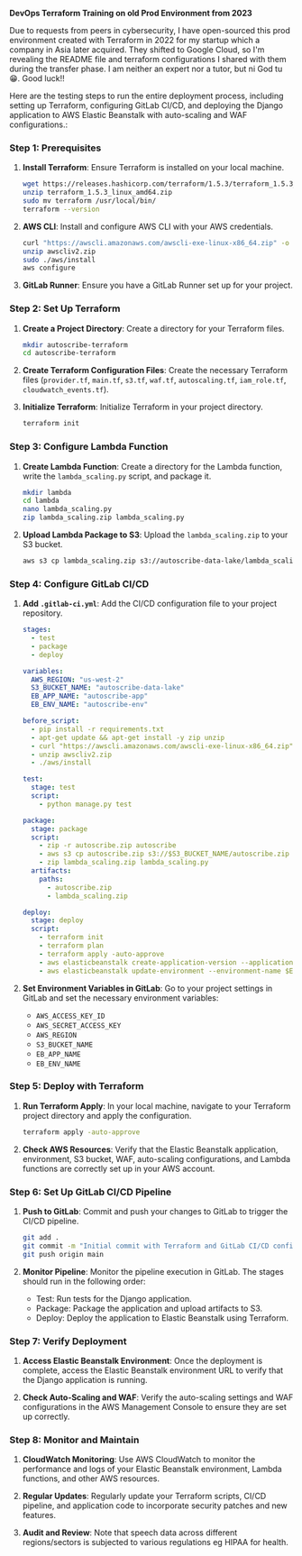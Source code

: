 **DevOps Terraform Training on old Prod Environment from 2023**

Due to requests from peers in cybersecurity, I have open-sourced this prod environment created with Terraform in 2022 for my startup which a company in Asia later acquired. They shifted to Google Cloud, so I'm revealing the README file and terraform configurations I shared with them during the transfer phase. I am neither an expert nor a tutor, but ni God tu 😁. Good luck!!

Here are the testing steps to run the entire deployment process, including setting up Terraform, configuring GitLab CI/CD, and deploying the Django application to AWS Elastic Beanstalk with auto-scaling and WAF configurations.:

### Step 1: Prerequisites

1. **Install Terraform**: Ensure Terraform is installed on your local machine.
   ```bash
   wget https://releases.hashicorp.com/terraform/1.5.3/terraform_1.5.3_linux_amd64.zip
   unzip terraform_1.5.3_linux_amd64.zip
   sudo mv terraform /usr/local/bin/
   terraform --version
   ```

2. **AWS CLI**: Install and configure AWS CLI with your AWS credentials.
   ```bash
   curl "https://awscli.amazonaws.com/awscli-exe-linux-x86_64.zip" -o "awscliv2.zip"
   unzip awscliv2.zip
   sudo ./aws/install
   aws configure
   ```

3. **GitLab Runner**: Ensure you have a GitLab Runner set up for your project.

### Step 2: Set Up Terraform

1. **Create a Project Directory**: Create a directory for your Terraform files.
   ```bash
   mkdir autoscribe-terraform
   cd autoscribe-terraform
   ```

2. **Create Terraform Configuration Files**: Create the necessary Terraform files (`provider.tf`, `main.tf`, `s3.tf`, `waf.tf`, `autoscaling.tf`, `iam_role.tf`, `cloudwatch_events.tf`).

3. **Initialize Terraform**: Initialize Terraform in your project directory.
   ```bash
   terraform init
   ```

### Step 3: Configure Lambda Function

1. **Create Lambda Function**: Create a directory for the Lambda function, write the `lambda_scaling.py` script, and package it.
   ```bash
   mkdir lambda
   cd lambda
   nano lambda_scaling.py
   zip lambda_scaling.zip lambda_scaling.py
   ```

2. **Upload Lambda Package to S3**: Upload the `lambda_scaling.zip` to your S3 bucket.
   ```bash
   aws s3 cp lambda_scaling.zip s3://autoscribe-data-lake/lambda_scaling.zip
   ```

### Step 4: Configure GitLab CI/CD

1. **Add `.gitlab-ci.yml`**: Add the CI/CD configuration file to your project repository.
   ```yaml
   stages:
     - test
     - package
     - deploy

   variables:
     AWS_REGION: "us-west-2"
     S3_BUCKET_NAME: "autoscribe-data-lake"
     EB_APP_NAME: "autoscribe-app"
     EB_ENV_NAME: "autoscribe-env"

   before_script:
     - pip install -r requirements.txt
     - apt-get update && apt-get install -y zip unzip
     - curl "https://awscli.amazonaws.com/awscli-exe-linux-x86_64.zip" -o "awscliv2.zip"
     - unzip awscliv2.zip
     - ./aws/install

   test:
     stage: test
     script:
       - python manage.py test

   package:
     stage: package
     script:
       - zip -r autoscribe.zip autoscribe
       - aws s3 cp autoscribe.zip s3://$S3_BUCKET_NAME/autoscribe.zip
       - zip lambda_scaling.zip lambda_scaling.py
     artifacts:
       paths:
         - autoscribe.zip
         - lambda_scaling.zip

   deploy:
     stage: deploy
     script:
       - terraform init
       - terraform plan
       - terraform apply -auto-approve
       - aws elasticbeanstalk create-application-version --application-name $EB_APP_NAME --version-label v1 --source-bundle S3Bucket=$S3_BUCKET_NAME,S3Key=autoscribe.zip
       - aws elasticbeanstalk update-environment --environment-name $EB_ENV_NAME --version-label v1
   ```

2. **Set Environment Variables in GitLab**: Go to your project settings in GitLab and set the necessary environment variables:
   - `AWS_ACCESS_KEY_ID`
   - `AWS_SECRET_ACCESS_KEY`
   - `AWS_REGION`
   - `S3_BUCKET_NAME`
   - `EB_APP_NAME`
   - `EB_ENV_NAME`

### Step 5: Deploy with Terraform

1. **Run Terraform Apply**: In your local machine, navigate to your Terraform project directory and apply the configuration.
   ```bash
   terraform apply -auto-approve
   ```

2. **Check AWS Resources**: Verify that the Elastic Beanstalk application, environment, S3 bucket, WAF, auto-scaling configurations, and Lambda functions are correctly set up in your AWS account.

### Step 6: Set Up GitLab CI/CD Pipeline

1. **Push to GitLab**: Commit and push your changes to GitLab to trigger the CI/CD pipeline.
   ```bash
   git add .
   git commit -m "Initial commit with Terraform and GitLab CI/CD configuration"
   git push origin main
   ```

2. **Monitor Pipeline**: Monitor the pipeline execution in GitLab. The stages should run in the following order:
   - Test: Run tests for the Django application.
   - Package: Package the application and upload artifacts to S3.
   - Deploy: Deploy the application to Elastic Beanstalk using Terraform.

### Step 7: Verify Deployment

1. **Access Elastic Beanstalk Environment**: Once the deployment is complete, access the Elastic Beanstalk environment URL to verify that the Django application is running.

2. **Check Auto-Scaling and WAF**: Verify the auto-scaling settings and WAF configurations in the AWS Management Console to ensure they are set up correctly.

### Step 8: Monitor and Maintain

1. **CloudWatch Monitoring**: Use AWS CloudWatch to monitor the performance and logs of your Elastic Beanstalk environment, Lambda functions, and other AWS resources.

2. **Regular Updates**: Regularly update your Terraform scripts, CI/CD pipeline, and application code to incorporate security patches and new features.

3. **Audit and Review**: Note that speech data across different regions/sectors is subjected to various regulations eg HIPAA for health.
